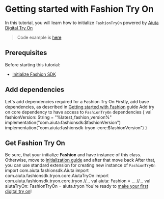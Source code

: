 # Getting started with Fashion Try On

In this tutorial, you will learn how to initialize `FashionTryOn` powered by [Aiuta Digital Try On](https://developer.aiuta.com/products/digital-try-on)

> Code example is [here](https://github.com/aiuta-com/android-sdk/tree/main/samples/tryon)


## Prerequisites

Before starting this tutorial:
- [Initialize Fashion SDK](Getting-started-with-Fashion.md)


## Add dependencies

Let's add dependencies required for a Fashion Try On
<procedure collapsible="false">
    <step>Firstly, add base dependencies, as described in
    <a href="Getting-started-with-Fashion.md" anchor="add-dependencies">Getting started with Fashion</a>
    guide
    </step>
    <step>Add try on core dependency to have access to <code>FashionTryOn</code>
        <code-block lang="kotlin">
            dependencies {
                val fashionVersion: String = "%latest_fashion_version%"
                implementation("com.aiuta:fashionsdk:$fashionVersion")
                implementation("com.aiuta:fashionsdk-tryon-core:$fashionVersion")
            }
        </code-block>
    </step>
</procedure>


## Get Fashion Try On
<procedure collapsible="false">
    <step>Be sure, that your initialize <b>Fashion</b> and have instance of
    this class. Otherwise, move to <a href="Getting-started-with-Fashion.md" anchor="initialize-aiuta">initialization guide</a>
    and after that move back</step>
    <step>After that, you can use standard extension for creating new instance of <code>FashionTryOn</code>
        <code-block lang="kotlin">
            import com.aiuta.fashionsdk.Aiuta
            import com.aiuta.fashionsdk.tryon.core.AiutaTryOn
            import com.aiuta.fashionsdk.tryon.core.tryon
            //...
            val aiuta: Fashion = ...
            //...
            val aiutaTryOn: FashionTryOn = aiuta.tryon
        </code-block>
    </step>
    <step>You're ready to <a href="Make-digital-try-on.md">make your first digital try on</a>!</step>
</procedure>
